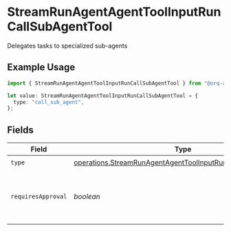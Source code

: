 # StreamRunAgentAgentToolInputRunCallSubAgentTool

Delegates tasks to specialized sub-agents

## Example Usage

```typescript
import { StreamRunAgentAgentToolInputRunCallSubAgentTool } from "@orq-ai/node/models/operations";

let value: StreamRunAgentAgentToolInputRunCallSubAgentTool = {
  type: "call_sub_agent",
};
```

## Fields

| Field                                                                                                                                      | Type                                                                                                                                       | Required                                                                                                                                   | Description                                                                                                                                |
| ------------------------------------------------------------------------------------------------------------------------------------------ | ------------------------------------------------------------------------------------------------------------------------------------------ | ------------------------------------------------------------------------------------------------------------------------------------------ | ------------------------------------------------------------------------------------------------------------------------------------------ |
| `type`                                                                                                                                     | [operations.StreamRunAgentAgentToolInputRunAgentsRequestType](../../models/operations/streamrunagentagenttoolinputrunagentsrequesttype.md) | :heavy_check_mark:                                                                                                                         | N/A                                                                                                                                        |
| `requiresApproval`                                                                                                                         | *boolean*                                                                                                                                  | :heavy_minus_sign:                                                                                                                         | Whether this tool requires approval before execution                                                                                       |